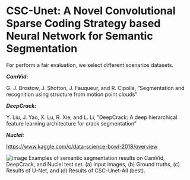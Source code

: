# CSC-Unet: A Novel Convolutional Sparse Coding Strategy based Neural Network for Semantic Segmentation

For perform a fair evaluation, we select different scenarios datasets.

***CamVid:***

G. J. Brostow, J. Shotton, J. Fauqueur, and R. Cipolla,  “Segmentation and recognition using structure from motion point clouds” 

***DeepCrack:***  

Y. Liu, J. Yao, X. Lu, R. Xie, and L. Li,  “DeepCrack: A deep hierarchical feature learning architecture for crack segmentation”  

***Nuclei:*** 

https://www.kaggle.com/c/data-science-bowl-2018/overview  


![image](https://user-images.githubusercontent.com/32182817/127757650-35238581-8138-428e-b77f-6d7924e63cb8.png)
Examples of semantic segmentation results on CamVid, DeepCrack, and Nuclei test set. (a) Input images, (b) Ground truths, (c) Results of U-Net, and (d) Results of CSC-Unet-All (best).
